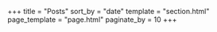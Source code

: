 +++
title = "Posts"
sort_by = "date"
template = "section.html"
page_template = "page.html"
paginate_by = 10
+++
